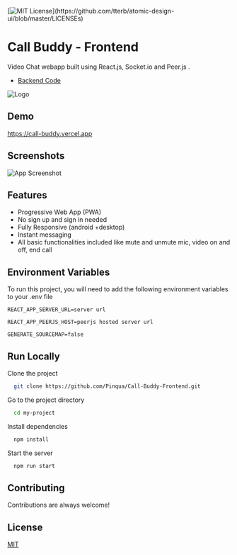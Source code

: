 [![MIT License](https://img.shields.io/apm/l/atomic-design-ui.svg?)](https://github.com/tterb/atomic-design-ui/blob/master/LICENSEs)

# Call Buddy - Frontend

Video Chat webapp built using React.js, Socket.io and Peer.js .



 - [Backend Code](https://github.com/Pinqua/Call-Buddy-Backend)
 
![Logo](https://call-buddy.vercel.app/static/media/logo.1b0797ca.png)

    
## Demo

https://call-buddy.vercel.app

  
## Screenshots

![App Screenshot](https://i.ibb.co/qR2wSmn/call-buddy.gif)

  
## Features

- Progressive Web App (PWA)
- No sign up and sign in needed
- Fully Responsive (android +desktop)
- Instant messaging
- All basic functionalities included like mute and unmute mic, video on and off, end call


## Environment Variables

To run this project, you will need to add the following environment variables to your .env file



`REACT_APP_SERVER_URL=server url`

`REACT_APP_PEERJS_HOST=peerjs hosted server url`

`GENERATE_SOURCEMAP=false`



## Run Locally

Clone the project

```bash
  git clone https://github.com/Pinqua/Call-Buddy-Frontend.git
```

Go to the project directory

```bash
  cd my-project
```

Install dependencies

```bash
  npm install
```

Start the server

```bash
  npm run start
```

  
## Contributing

Contributions are always welcome!
 
## License

[MIT](https://choosealicense.com/licenses/mit/)

  
